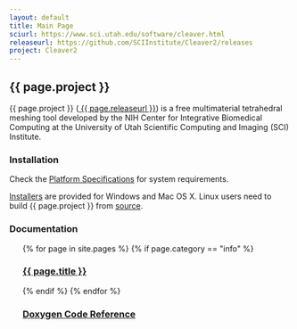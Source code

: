 ```yaml
---
layout: default
title: Main Page
sciurl: https://www.sci.utah.edu/software/cleaver.html
releaseurl: https://github.com/SCIInstitute/Cleaver2/releases
project: Cleaver2
---
```


<h2>{{ page.project }}</h3>

<p>{{ page.project }} (<a href={{ page.releaseurl }}> {{ page.releaseurl }}</a>) is a free multimaterial tetrahedral meshing tool developed by the NIH Center for Integrative Biomedical Computing at the University of Utah Scientific Computing and Imaging (SCI) Institute.</p>

<h3>Installation</h3>

<p>Check the <a href={{ site.github.url }}/specs.html>Platform Specifications</a> for system requirements.</p>

<p><a href={{ page.releaseurl }}>Installers</a> are provided for Windows and Mac OS X. Linux users need to build {{ page.project }} from <a href={{ site.github.url }}/build.html>source</a>.</p>

<h3>Documentation</h3>
<ul>
  {% for page in site.pages %}
  {% if page.category == "info" %}
  <h3> <a href={{ site.github.url }}{{ page.url }}>{{ page.title }}</a></h3>
  {% endif %}
  {% endfor %}
  <h3><a href={{ site.github.url }}/doxygen/index.html>Doxygen Code Reference</a></h3>
</ul>
